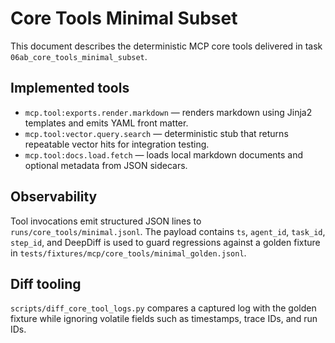 # Core Tools Minimal Subset

This document describes the deterministic MCP core tools delivered in task
`06ab_core_tools_minimal_subset`.

## Implemented tools

- `mcp.tool:exports.render.markdown` — renders markdown using Jinja2 templates
  and emits YAML front matter.
- `mcp.tool:vector.query.search` — deterministic stub that returns repeatable
  vector hits for integration testing.
- `mcp.tool:docs.load.fetch` — loads local markdown documents and optional
  metadata from JSON sidecars.

## Observability

Tool invocations emit structured JSON lines to `runs/core_tools/minimal.jsonl`.
The payload contains `ts`, `agent_id`, `task_id`, `step_id`, and DeepDiff is
used to guard regressions against a golden fixture in
`tests/fixtures/mcp/core_tools/minimal_golden.jsonl`.

## Diff tooling

`scripts/diff_core_tool_logs.py` compares a captured log with the golden fixture
while ignoring volatile fields such as timestamps, trace IDs, and run IDs.
